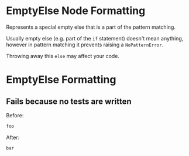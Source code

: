 <!-- BEGIN_AUTOGENERATED -->
# EmptyElse Node Formatting

Represents a special empty else that is a part of the pattern matching.

Usually empty else (e.g. part of the `if` statement) doesn't mean anything,
however in pattern matching it prevents raising a `NoPatternError`.

Throwing away this `else` may affect your code.
<!-- END_AUTOGENERATED -->
# EmptyElse Formatting

## Fails because no tests are written

Before:
```ruby
foo
```

After:
```ruby
bar
```
